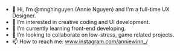 - 👋 Hi, I’m @mnghinguyen (Annie Nguyen) and I'm a full-time UX Designer.
- 👀 I’m interested in creative coding and UI development.
- 🌱 I’m currently learning front-end developing.
- 💞️ I’m looking to collaborate on low-stress, game related projects.
- 📫 How to reach me: www.instagram.com/anniewinn_/

<!---
mnghinguyen/mnghinguyen is a ✨ special ✨ repository because its `README.md` (this file) appears on your GitHub profile.
You can click the Preview link to take a look at your changes.
--->
